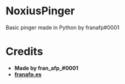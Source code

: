 # NoxiusPinger
Basic pinger made in Python by franafp#0001
# Credits
- **Made by fran_afp_#0001**
- **[franafp.es](https://franafp.es)**

